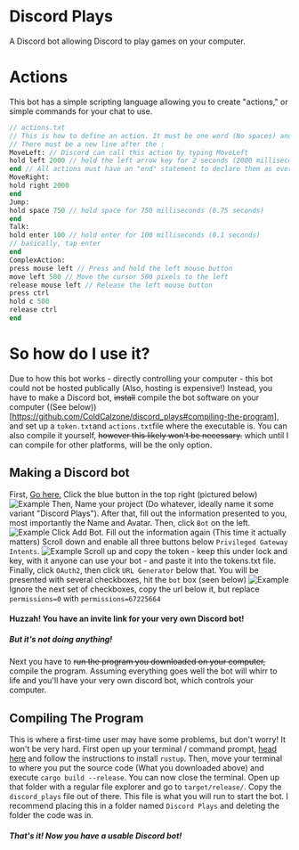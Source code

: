 # Discord Plays
 A Discord bot allowing Discord to play games on your computer.
# Actions
This bot has a simple scripting language allowing you to create "actions," or simple commands for your chat to use.
```p
// actions.txt
// This is how to define an action. It must be one word (No spaces) and end in a :
// There must be a new line after the :
MoveLeft: // Discord can call this action by typing MoveLeft
hold left 2000 // hold the left arrow key for 2 seconds (2000 milliseconds)
end // All actions must have an "end" statement to declare them as over.
MoveRight:
hold right 2000 
end
Jump:
hold space 750 // hold space for 750 milliseconds (0.75 seconds)
end
Talk:
hold enter 100 // hold enter for 100 milliseconds (0.1 seconds)
// basically, tap enter
end
ComplexAction:
press mouse left // Press and hold the left mouse button
move left 500 // Move the cursor 500 pixels to the left
release mouse left // Release the left mouse button
press ctrl
hold c 500
release ctrl
end
```
# So how do I use it?
Due to how this bot works - directly controlling your computer - this bot could not be hosted publically (Also, hosting is expensive!)
Instead, you have to make a Discord bot, ~~install~~ compile the bot software on your computer ((See below))[https://github.com/ColdCalzone/discord_plays#compiling-the-program], and set up a `token.txt`and `actions.txt`file where the executable is. You can also compile it yourself, ~~however this likely won't be necessary.~~ which until I can compile for other platforms, will be the only option.
## Making a Discord bot
First, [Go here.](https://discord.com/developers/applications) Click the blue button in the top right (pictured below)
![Example](https://coldcalzone.github.io/pictures/Screenshot%20from%202021-11-22%2019-01-56.png)
Then, Name your project (Do whatever, ideally name it some variant "Discord Plays").
After that, fill out the information presented to you, most importantly the Name and Avatar.
Then, click `Bot` on the left.
![Example](https://coldcalzone.github.io/pictures/Screenshot%20from%202021-11-22%2019-06-48.png)
Click Add Bot.
Fill out the information again (This time it actually matters)
Scroll down and enable all three buttons below `Privileged Gateway Intents`.
![Example](https://coldcalzone.github.io/pictures/Screenshot%20from%202021-11-22%2019-11-45.png)
Scroll up and copy the token - keep this under lock and key, with it anyone can use your bot - and paste it into the tokens.txt file.
Finally, click `OAuth2`, then click `URL Generator` below that. You will be presented with several checkboxes, hit the `bot` box (seen below)
![Example](https://coldcalzone.github.io/pictures/Screenshot%20from%202021-11-22%2019-16-09.png)
Ignore the next set of checkboxes, copy the url below it, but replace `permissions=0` with `permissions=67225664`
#### Huzzah! You have an invite link for your very own Discord bot!
##### But it's not doing anything!
Next you have to ~~run the program you downloaded on your computer,~~ compile the program. Assuming everything goes well the bot will whirr to life and you'll have your very own discord bot, which controls your computer.
## Compiling The Program
This is where a first-time user may have some problems, but don't worry! It won't be very hard.
First open up your terminal / command prompt, [head here](https://www.rust-lang.org/learn/get-started) and follow the instructions to install `rustup`. Then, move your terminal to where you put the source code (What you downloaded above) and execute `cargo build --release`. You can now close the terminal. Open up that folder with a regular file explorer and go to `target/release/`. Copy the `discord_plays` file out of there. This file is what you will run to start the bot. I recommend placing this in a folder named `Discord Plays` and deleting the folder the code was in.
##### That's it! Now you have a usable Discord bot!
